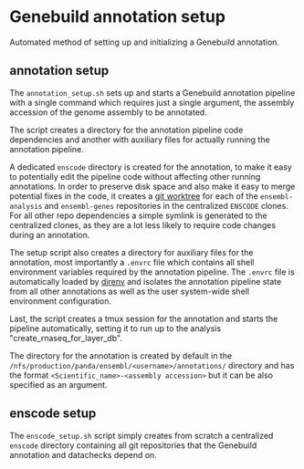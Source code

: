 # Genebuild annotation setup

Automated method of setting up and initializing a Genebuild annotation.


## annotation setup

The `annotation_setup.sh` sets up and starts a Genebuild annotation pipeline with a single command which requires just a single argument, the assembly accession of the genome assembly to be annotated.

The script creates a directory for the annotation pipeline code dependencies and another with auxiliary files for actually running the annotation pipeline.

A dedicated `enscode` directory is created for the annotation, to make it easy to potentially edit the pipeline code without affecting other running annotations. In order to preserve disk space and also make it easy to merge potential fixes in the code, it creates a [git worktree](https://git-scm.com/docs/git-worktree) for each of the `ensembl-analysis` and `ensembl-genes` repositories in the centralized `ENSCODE` clones. For all other repo dependencies a simple symlink is generated to the centralized clones, as they are a lot less likely to require code changes during an annotation.

The setup script also creates a directory for auxiliary files for the annotation, most importantly a `.envrc` file which contains all shell environment variables required by the annotation pipeline. The `.envrc` file is automatically loaded by [direnv](https://direnv.net/) and isolates the annotation pipeline state from all other annotations as well as the user system-wide shell environment configuration.

Last, the script creates a tmux session for the annotation and starts the pipeline automatically, setting it to run up to the analysis "create_rnaseq_for_layer_db".

The directory for the annotation is created by default in the `/nfs/production/panda/ensembl/<username>/annotations/` directory and has the format `<Scientific_name>-<assembly accession>` but it can be also specified as an argument.


## enscode setup

The `enscode_setup.sh` script simply creates from scratch a centralized `enscode` directory containing all git repositories that the Genebuild annotation and datachecks depend on.
